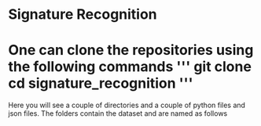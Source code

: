 # Signature Recognition
One can clone the repositories using the following commands
'''
git clone 
cd signature_recognition
'''
===============

Here you will see a couple of directories and a couple of python files and json files.
The folders contain the dataset and are named as follows
